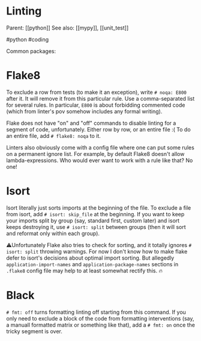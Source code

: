 # Linting

Parent: [[python]]
See also: [[mypy]], [[unit_test]]

#python #coding


Common packages: 

# Flake8

To exclude a row from tests (to make it an exception), write `# noqa: E800` after it. It will remove it from this particular rule. Use a comma-separated list for several rules. In particular, `E800` is about forbidding commented code (which from linter's pov somehow includes any formal writing).

Flake does not have "on" and "off" commands to disable linting for a segment of code, unfortunately. Either row by row, or an entire file :( To do an entire file, add `# flake8: noqa` to it.

Linters also obviously come with a config file where one can put some rules on a permanent ignore list. For example, by default Flake8 doesn't allow lambda-expressions. Who would ever want to work with a rule like that? No one!

# Isort

Isort literally just sorts imports at the beginning of the file. To exclude a file from isort, add `# isort: skip_file` at the beginning. If you want to keep your imports split by group (say, standard first, custom later) and isort keeps destroying it, use `# isort: split` between groups (then it will sort and reformat only within each group). 

⚠️Unfortunately Flake also tries to check for sorting, and it totally ignores `# isort: split` throwing warnings. For now I don't know how to make flake defer to isort's decisions about optimal import sorting. But allegedly `application-import-names` and `application-package-names` sections in `.flake8` config file may help to at least somewhat rectify this. 🔥

# Black

`# fmt: off` turns formatting linting off starting from this command. If you only need to exclude a block of the code from formatting interventions (say, a manuall formatted matrix or something like that), add a `# fmt: on` once the tricky segment is over.